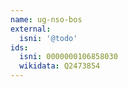 ```yaml
---
name: ug-nso-bos
external:
  isni: '@todo'
ids:
  isni: 0000000106858030
  wikidata: Q2473854
---
```

